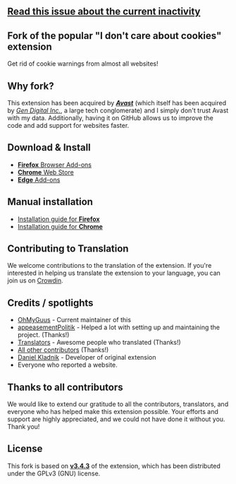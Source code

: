 ## [Read this issue about the current inactivity](https://github.com/OhMyGuus/I-Still-Dont-Care-About-Cookies/issues/10278)

## Fork of the popular "I don't care about cookies" extension

Get rid of cookie warnings from almost all websites!

## Why fork?

This extension has been acquired by _**[Avast](https://en.wikipedia.org/wiki/Avast)**_ (which itself has been acquired by _[Gen Digital Inc.](https://en.wikipedia.org/wiki/Gen_Digital)_, a large tech conglomerate) and I simply don't trust Avast with my data. Additionally, having it on GitHub allows us to improve the code and add support for websites faster.

## Download & Install

- [**Firefox** Browser Add-ons](https://addons.mozilla.org/firefox/addon/istilldontcareaboutcookies/)
- [**Chrome** Web Store](https://chrome.google.com/webstore/detail/i-still-dont-care-about-c/edibdbjcniadpccecjdfdjjppcpchdlm)
- [**Edge** Add-ons](https://microsoftedge.microsoft.com/addons/detail/i-still-dont-care-about-/kkacdgacpkediooahopgcbdahlpipheh)

## Manual installation

- [Installation guide for **Firefox**](https://github.com/OhMyGuus/I-Dont-Care-About-Cookies/wiki/Firefox-installation-guide)
- [Installation guide for **Chrome**](https://github.com/OhMyGuus/I-Dont-Care-About-Cookies/wiki/Chrome-installation-guide)

## Contributing to Translation

We welcome contributions to the translation of the extension. If you're interested in helping us translate the extension to your language, you can join us on [Crowdin](https://crowdin.com/project/i-still-dont-care-about-cookie/).

## Credits / spotlights

- [OhMyGuus](https://github.com/OhMyGuus/) - Current maintainer of this
- [appeasementPolitik](https://github.com/appeasementPolitik) - Helped a lot with setting up and maintaining the project. (Thanks!)
- [Translators](https://crowdin.com/project/i-still-dont-care-about-cookie/members) - Awesome people who translated (Thanks!)
- [All other contributors](https://github.com/OhMyGuus/I-Still-Dont-Care-About-Cookies/graphs/contributors) (Thanks!)
- [Daniel Kladnik](https://www.linkedin.com/in/dkladnik) - Developer of original extension
- Everyone who reported a website.

## Thanks to all contributors

We would like to extend our gratitude to all the contributors, translators, and everyone who has helped make this extension possible. Your efforts and support are highly appreciated, and we could not have done it without you. Thank you!

## License

This fork is based on [**v3.4.3**](https://addons.mozilla.org/firefox/addon/i-dont-care-about-cookies/versions/) of the extension, which has been distributed under the GPLv3 (GNU) license.
